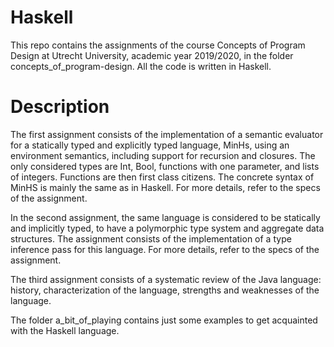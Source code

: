 # Haskell
This repo contains the assignments of the course Concepts of Program Design at Utrecht University, academic year 2019/2020, in the folder concepts_of_program-design. All the code is written in Haskell.

# Description
The first assignment consists of the implementation of a semantic evaluator for a statically typed and explicitly typed language, MinHs,  using an environment semantics, including support for recursion and closures. The only considered types are Int, Bool, functions with one parameter, and lists of integers. Functions are then first class citizens. The concrete syntax of MinHS is mainly the same as in Haskell. For more details, refer to the specs of the assignment.

In the second assignment, the same language is considered to be statically and implicitly typed, to have a polymorphic type system and aggregate data structures. The assignment consists of the implementation of a type inference pass for this language. For more details, refer to the specs of the assignment.

The third assignment consists of a systematic review of the Java language: history, characterization of the language, strengths and weaknesses of the language.

The folder a_bit_of_playing contains  just some examples to get acquainted with the Haskell language.
